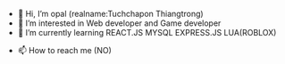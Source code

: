 - 👋 Hi, I’m opal (realname:Tuchchapon Thiangtrong)
- 👀 I’m interested in Web developer and Game developer
- 🌱 I’m currently learning REACT.JS MYSQL EXPRESS.JS LUA(ROBLOX) 
<!-- - 💞️ I’m looking to collaborate on ... -->
- 📫 How to reach me (NO)

<!---
gidhub48/gidhub48 is a ✨ special ✨ repository because its `README.md` (this file) appears on your GitHub profile.
You can click the Preview link to take a look at your changes.
--->
